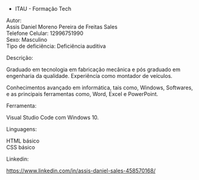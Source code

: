 - ITAU -  Formação Tech


Autor:<br>
Assis Daniel Moreno Pereira de Freitas Sales <br>
Telefone Celular: 12996751990 <br>
Sexo: Masculino <br>
Tipo de deficiência: Deficiência auditiva <br>


Descrição:


Graduado em tecnologia em fabricação mecânica e pós graduado em engenharia da qualidade. Experiência como montador de veículos.

Conhecimentos avançado em informática, tais como, Windows, Softwares, e as principais ferramentas como, Word, Excel e PowerPoint.

Ferramenta:

Visual Studio Code com Windows 10.

Linguagens: 

HTML básico <br>
CSS básico 

Linkedin:

https://www.linkedin.com/in/assis-daniel-sales-458570168/
